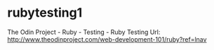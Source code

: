 # rubytesting1
The Odin Project - Ruby - Testing - 
Ruby Testing
Url: http://www.theodinproject.com/web-development-101/ruby?ref=lnav